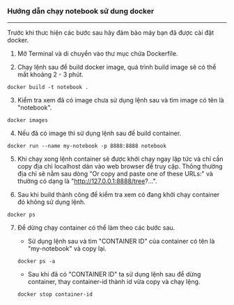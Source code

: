 ### Hướng dẫn chạy notebook sử dung docker
----------------------------------------------------------
Trước khi thưc hiện các bước sau hãy đảm bảo máy bạn đã được cài đặt docker.

1. Mở Terminal và di chuyển vào thư mục chứa Dockerfile.
   
2. Chạy lệnh sau để build docker image, quá trình build image sẽ có thể mất khoảng 2 - 3 phút.
```
docker build -t notebook .
```

3. Kiểm tra xem đã có image chưa sử dụng lệnh sau và tìm image có tên là "notebook".
```
docker images
```

4. Nếu đã có image thì sử dụng lệnh sau để build container.
```
docker run --name my-notebook -p 8888:8888 notebook
```

5. Khi chạy xong lệnh container sẽ được khởi chạy ngay lập tức và chỉ cần copy địa chỉ localhost dán vào web browser để truy cập. Thông thường địa chỉ sẽ nằm sau dòng "Or copy and paste one of these URLs:" và thường có dạng là "http://127.0.0.1:8888/tree?...".
   
6. Sau khi build thành công để kiểm tra xem có đang khởi chạy container đó không sử dụng lệnh.
```
docker ps
```

7. Để dừng chạy container có thể làm theo các bước sau.
   - Sử dụng lệnh sau và tìm "CONTAINER ID" của container có tên là "my-notebook" và copy lại.
    ```
    docker ps -a
    ```

   - Sau khi đã có "CONTAINER ID" ta sử dụng lệnh sau để dừng container, thay container-id thành id vừa copy và chạy lệng.
    ```
    docker stop container-id
    ```
    